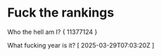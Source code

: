 # Fuck the rankings

Who the hell am I?
{ 11377124 }

What fucking year is it?
[ 2025-03-29T07:03:20Z ]
